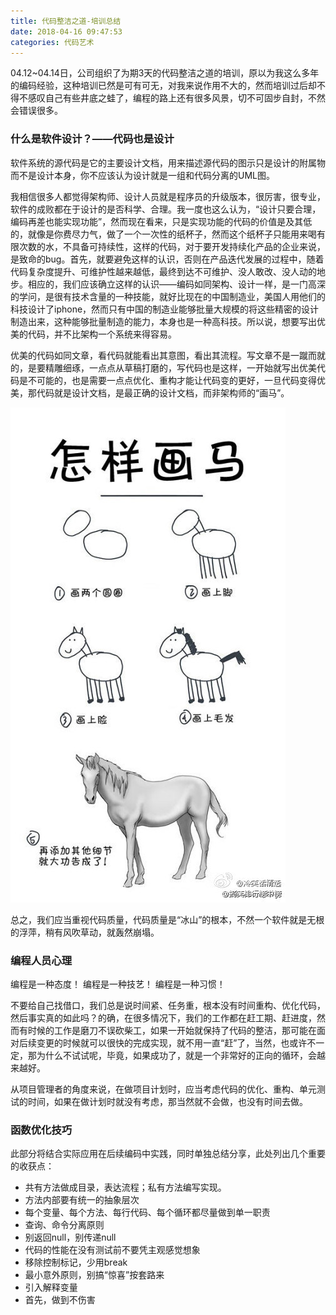 ```yaml
---
title: 代码整洁之道-培训总结
date: 2018-04-16 09:47:53
categories: 代码艺术
---
```


04.12~04.14日，公司组织了为期3天的代码整洁之道的培训，原以为我这么多年的编码经验，这种培训已然是可有可无，对我来说作用不大的，然而培训过后却不得不感叹自己有些井底之蛙了，编程的路上还有很多风景，切不可固步自封，不然会错误很多。

### 什么是软件设计？——代码也是设计
软件系统的源代码是它的主要设计文档，用来描述源代码的图示只是设计的附属物而不是设计本身，你不应该认为设计就是一组和代码分离的UML图。

我相信很多人都觉得架构师、设计人员就是程序员的升级版本，很厉害，很专业，软件的成败都在于设计的是否科学、合理。我一度也这么认为，“设计只要合理，编码再差也能实现功能”，然而现在看来，只是实现功能的代码的价值是及其低的，就像是你费尽力气，做了一个一次性的纸杯子，然而这个纸杯子只能用来喝有限次数的水，不具备可持续性，这样的代码，对于要开发持续化产品的企业来说，是致命的bug。首先，就要避免这样的认识，否则在产品迭代发展的过程中，随着代码复杂度提升、可维护性越来越低，最终到达不可维护、没人敢改、没人动的地步。相应的，我们应该确立这样的认识——编码如同架构、设计一样，是一门高深的学问，是很有技术含量的一种技能，就好比现在的中国制造业，美国人用他们的科技设计了iphone，然而只有中国的制造业能够批量大规模的将这些精密的设计制造出来，这种能够批量制造的能力，本身也是一种高科技。所以说，想要写出优美的代码，并不比架构一个系统来得容易。

优美的代码如同文章，看代码就能看出其意图，看出其流程。写文章不是一蹴而就的，是要精雕细琢，一点点从草稿打磨的，写代码也是这样，一开始就写出优美代码是不可能的，也是需要一点点优化、重构才能让代码变的更好，一旦代码变得优美，那代码就是设计文档，是最正确的设计文档，而非架构师的“画马”。

![image](https://raw.githubusercontent.com/juedi/juedi.github.io/source/blog/image/horse.jpg)

总之，我们应当重视代码质量，代码质量是“冰山”的根本，不然一个软件就是无根的浮萍，稍有风吹草动，就轰然崩塌。


### 编程人员心理

编程是一种态度！
编程是一种技艺！
编程是一种习惯！

不要给自己找借口，我们总是说时间紧、任务重，根本没有时间重构、优化代码，然后事实真的如此吗？的确，在很多情况下，我们的工作都在赶工期、赶进度，然而有时候的工作是磨刀不误砍柴工，如果一开始就保持了代码的整洁，那可能在面对后续变更的时候就可以很快的完成实现，就不用一直“赶”了，当然，也或许不一定，那为什么不试试呢，毕竟，如果成功了，就是一个非常好的正向的循环，会越来越好。

从项目管理者的角度来说，在做项目计划时，应当考虑代码的优化、重构、单元测试的时间，如果在做计划时就没有考虑，那当然就不会做，也没有时间去做。

### 函数优化技巧

此部分将结合实际应用在后续编码中实践，同时单独总结分享，此处列出几个重要的收获点：

- 共有方法做成目录，表达流程；私有方法编写实现。
- 方法内部要有统一的抽象层次
- 每个变量、每个方法、每行代码、每个循环都尽量做到单一职责
- 查询、命令分离原则
- 别返回null，别传递null
- 代码的性能在没有测试前不要凭主观感觉想象
- 移除控制标记，少用break
- 最小意外原则，别搞“惊喜”按套路来
- 引入解释变量
- 首先，做到不伤害